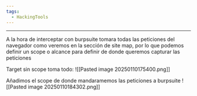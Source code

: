 ```yaml
---
tags:
  - HackingTools
---
```

---
A la hora de interceptar con burpsuite tomara todas las peticiones del navegador como veremos en la sección de site map, por lo que podemos definir un scope o alcance para definir de donde queremos capturar las peticiones

Target sin scope toma todo:
![[Pasted image 20250110175400.png]]

Añadimos el scope de donde mandaramemos las peticiones a burpsuite
![[Pasted image 20250110184302.png]]